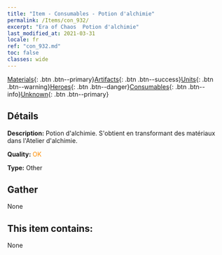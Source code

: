 ```yaml
---
title: "Item - Consumables - Potion d'alchimie"
permalink: /Items/con_932/
excerpt: "Era of Chaos  Potion d'alchimie"
last_modified_at: 2021-03-31
locale: fr
ref: "con_932.md"
toc: false
classes: wide
---
```

 [Materials](/fr/Items/){: .btn .btn--primary}[Artifacts](/fr/Items/Artifacts/){: .btn .btn--success}[Units](/fr/Items/Units/){: .btn .btn--warning}[Heroes](/fr/Items/Heroes/){: .btn .btn--danger}[Consumables](/fr/Items/Consumables/){: .btn .btn--info}[Unknown](/fr/Items/Unknown/){: .btn .btn--primary}

## Détails
 **Description:** Potion d'alchimie. S'obtient en transformant des matériaux dans l'Atelier d'alchimie.

 **Quality:** <span style="color: #FF8C00">OK</span>

 **Type:** Other

## Gather

  None

## This item contains:

  None

